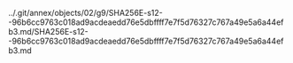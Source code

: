 ../.git/annex/objects/02/g9/SHA256E-s12--96b6cc9763c018ad9acdeaedd76e5dbffff7e7f5d76327c767a49e5a6a44efb3.md/SHA256E-s12--96b6cc9763c018ad9acdeaedd76e5dbffff7e7f5d76327c767a49e5a6a44efb3.md